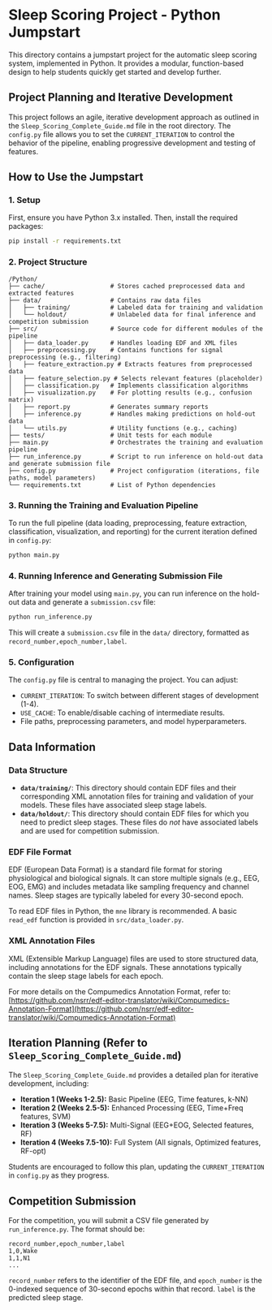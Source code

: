 # Sleep Scoring Project - Python Jumpstart

This directory contains a jumpstart project for the automatic sleep scoring system, implemented in Python. It provides a modular, function-based design to help students quickly get started and develop further.

## Project Planning and Iterative Development

This project follows an agile, iterative development approach as outlined in the `Sleep_Scoring_Complete_Guide.md` file in the root directory. The `config.py` file allows you to set the `CURRENT_ITERATION` to control the behavior of the pipeline, enabling progressive development and testing of features.

## How to Use the Jumpstart

### 1. Setup

First, ensure you have Python 3.x installed. Then, install the required packages:

```bash
pip install -r requirements.txt
```

### 2. Project Structure

```
/Python/
├── cache/                  # Stores cached preprocessed data and extracted features
├── data/                   # Contains raw data files
│   ├── training/           # Labeled data for training and validation
│   └── holdout/            # Unlabeled data for final inference and competition submission
├── src/                    # Source code for different modules of the pipeline
│   ├── data_loader.py      # Handles loading EDF and XML files
│   ├── preprocessing.py    # Contains functions for signal preprocessing (e.g., filtering)
│   ├── feature_extraction.py # Extracts features from preprocessed data
│   ├── feature_selection.py # Selects relevant features (placeholder)
│   ├── classification.py   # Implements classification algorithms
│   ├── visualization.py    # For plotting results (e.g., confusion matrix)
│   ├── report.py           # Generates summary reports
│   ├── inference.py        # Handles making predictions on hold-out data
│   └── utils.py            # Utility functions (e.g., caching)
├── tests/                  # Unit tests for each module
├── main.py                 # Orchestrates the training and evaluation pipeline
├── run_inference.py        # Script to run inference on hold-out data and generate submission file
├── config.py               # Project configuration (iterations, file paths, model parameters)
└── requirements.txt        # List of Python dependencies
```

### 3. Running the Training and Evaluation Pipeline

To run the full pipeline (data loading, preprocessing, feature extraction, classification, visualization, and reporting) for the current iteration defined in `config.py`:

```bash
python main.py
```

### 4. Running Inference and Generating Submission File

After training your model using `main.py`, you can run inference on the hold-out data and generate a `submission.csv` file:

```bash
python run_inference.py
```

This will create a `submission.csv` file in the `data/` directory, formatted as `record_number,epoch_number,label`.

### 5. Configuration

The `config.py` file is central to managing the project. You can adjust:
*   `CURRENT_ITERATION`: To switch between different stages of development (1-4).
*   `USE_CACHE`: To enable/disable caching of intermediate results.
*   File paths, preprocessing parameters, and model hyperparameters.

## Data Information

### Data Structure

*   **`data/training/`**: This directory should contain EDF files and their corresponding XML annotation files for training and validation of your models. These files have associated sleep stage labels.
*   **`data/holdout/`**: This directory should contain EDF files for which you need to predict sleep stages. These files do *not* have associated labels and are used for competition submission.

### EDF File Format

EDF (European Data Format) is a standard file format for storing physiological and biological signals. It can store multiple signals (e.g., EEG, EOG, EMG) and includes metadata like sampling frequency and channel names. Sleep stages are typically labeled for every 30-second epoch.

To read EDF files in Python, the `mne` library is recommended. A basic `read_edf` function is provided in `src/data_loader.py`.

### XML Annotation Files

XML (Extensible Markup Language) files are used to store structured data, including annotations for the EDF signals. These annotations typically contain the sleep stage labels for each epoch.

For more details on the Compumedics Annotation Format, refer to: [https://github.com/nsrr/edf-editor-translator/wiki/Compumedics-Annotation-Format](https://github.com/nsrr/edf-editor-translator/wiki/Compumedics-Annotation-Format)

## Iteration Planning (Refer to `Sleep_Scoring_Complete_Guide.md`)

The `Sleep_Scoring_Complete_Guide.md` provides a detailed plan for iterative development, including:
*   **Iteration 1 (Weeks 1-2.5):** Basic Pipeline (EEG, Time features, k-NN)
*   **Iteration 2 (Weeks 2.5-5):** Enhanced Processing (EEG, Time+Freq features, SVM)
*   **Iteration 3 (Weeks 5-7.5):** Multi-Signal (EEG+EOG, Selected features, RF)
*   **Iteration 4 (Weeks 7.5-10):** Full System (All signals, Optimized features, RF-opt)

Students are encouraged to follow this plan, updating the `CURRENT_ITERATION` in `config.py` as they progress.

## Competition Submission

For the competition, you will submit a CSV file generated by `run_inference.py`. The format should be:

```csv
record_number,epoch_number,label
1,0,Wake
1,1,N1
...
```

`record_number` refers to the identifier of the EDF file, and `epoch_number` is the 0-indexed sequence of 30-second epochs within that record. `label` is the predicted sleep stage.
